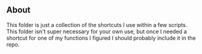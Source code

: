## About
This folder is just a collection of the shortcuts I use within a few scripts. This folder isn't super necessary for your own use, but once I needed a shortcut for one of my functions I figured I should probably include it in the repo.